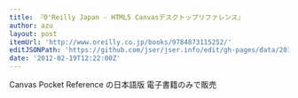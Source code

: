 ```yaml
---
title: 『O'Reilly Japan - HTML5 Canvasデスクトップリファレンス』
author: azu
layout: post
itemUrl: 'http://www.oreilly.co.jp/books/9784873115252/'
editJSONPath: 'https://github.com/jser/jser.info/edit/gh-pages/data/2012/02/index.json'
date: '2012-02-19T12:22:00Z'
---
```

Canvas Pocket Reference の日本語版
電子書籍のみで販売
